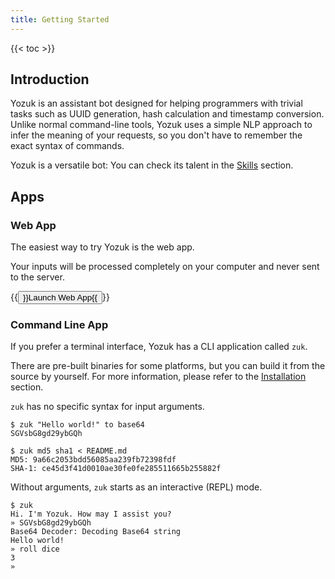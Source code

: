 ```yaml
---
title: Getting Started
---
```


{{< toc >}}

## Introduction

Yozuk is an assistant bot designed for helping programmers with trivial tasks such as UUID generation, hash calculation and timestamp conversion.
Unlike normal command-line tools, Yozuk uses a simple NLP approach to infer the meaning of your requests, so you don't have to remember the exact syntax of commands.

Yozuk is a versatile bot: You can check its talent in the [Skills](../skills) section.

## Apps

### Web App

The easiest way to try Yozuk is the web app.

Your inputs will be processed completely on your computer and never sent to the server.

{{<button size="large" href="https://app.yozuk.com/">}}Launch Web App{{</button>}}

### Command Line App

If you prefer a terminal interface, Yozuk has a CLI application called `zuk`.

There are pre-built binaries for some platforms, but you can build it from the source by yourself.
For more information, please refer to the [Installation](../installation/cli) section.

`zuk` has no specific syntax for input arguments.

```Shell
$ zuk "Hello world!" to base64
SGVsbG8gd29ybGQh

$ zuk md5 sha1 < README.md
MD5: 9a66c2053bdd56085aa239fb72398fdf
SHA-1: ce45d3f41d0010ae30fe0fe285511665b255882f
```

Without arguments, `zuk` starts as an interactive (REPL) mode.

```
$ zuk
Hi. I'm Yozuk. How may I assist you?
» SGVsbG8gd29ybGQh
Base64 Decoder: Decoding Base64 string
Hello world!
» roll dice
3
» 
```
